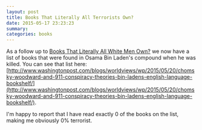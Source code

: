 ```yaml
---
layout: post
title: Books That Literally All Terrorists Own?
date: 2015-05-17 23:23:23
summary:
categories: books
---
```


As a follow up to [Books That Literally All White Men Own?](http://austinmoody.org/~melange/books/2015/05/13/whitemenbooks/) we now have a list of books that were found in Osama Bin Laden's compound when he was killed.  You can see that list here: [http://www.washingtonpost.com/blogs/worldviews/wp/2015/05/20/chomsky-woodward-and-911-conspiracy-theories-bin-ladens-english-language-bookshelf/](http://www.washingtonpost.com/blogs/worldviews/wp/2015/05/20/chomsky-woodward-and-911-conspiracy-theories-bin-ladens-english-language-bookshelf/).

I'm happy to report that I have read exactly 0 of the books on the list, making me obviously 0% terrorist.
